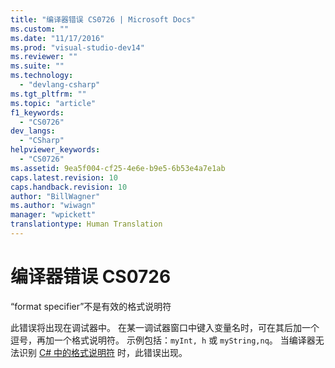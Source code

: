 ```yaml
---
title: "编译器错误 CS0726 | Microsoft Docs"
ms.custom: ""
ms.date: "11/17/2016"
ms.prod: "visual-studio-dev14"
ms.reviewer: ""
ms.suite: ""
ms.technology: 
  - "devlang-csharp"
ms.tgt_pltfrm: ""
ms.topic: "article"
f1_keywords: 
  - "CS0726"
dev_langs: 
  - "CSharp"
helpviewer_keywords: 
  - "CS0726"
ms.assetid: 9ea5f004-cf25-4e6e-b9e5-6b53e4a7e1ab
caps.latest.revision: 10
caps.handback.revision: 10
author: "BillWagner"
ms.author: "wiwagn"
manager: "wpickett"
translationtype: Human Translation
---
```

# 编译器错误 CS0726
“format specifier”不是有效的格式说明符  
  
 此错误将出现在调试器中。 在某一调试器窗口中键入变量名时，可在其后加一个逗号，再加一个格式说明符。 示例包括：`myInt, h` 或 `myString,nq`。 当编译器无法识别 [C\# 中的格式说明符](/visual-studio/debugger/format-specifiers-in-csharp) 时，此错误出现。